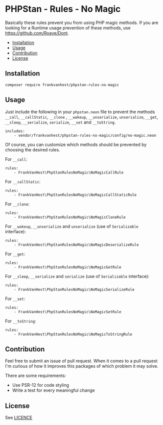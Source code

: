 # PHPStan - Rules - No Magic

Basically these rules prevent you from using PHP magic methods. 
If you are looking for a Runtime usage prevention of these methods, use https://github.com/Roave/Dont.

* [Installation](#installation)
* [Usage](#usage)
* [Contribution](#contribution)
* [License](#license)

## Installation

```
composer require frankvanhest/phpstan-rules-no-magic
```

## Usage

Just include the following in your `phpstan.neon` file to prevent the methods `__call`, `__callStatic`, `__clone`
, `__wakeup`, `__unserialize`, `unserialize`, `__get`, `__sleep`, `__serialize`, `serialize`, `__set` and `__toString`.

```neon
includes:
    - vendor/frankvanhest/phpstan-rules-no-magic/config/no-magic.neon
```

Of course, you can customize which methods should be prevented by choosing the desired rules.

For `__call`:
```neon
rules:
    - FrankVanHest\PhpStanRulesNoMagic\NoMagicCallRule
```

For `__callStatic`:
```neon
rules:
    - FrankVanHest\PhpStanRulesNoMagic\NoMagicCallStaticRule
```

For `__clone`:
```neon
rules:
    - FrankVanHest\PhpStanRulesNoMagic\NoMagicCloneRule
```

For `__wakeup`, `__unserialize` and `unserialize` (use of `Serializable` interface):
```neon
rules:
    - FrankVanHest\PhpStanRulesNoMagic\NoMagicDeserializeRule
```

For `__get`:
```neon
rules:
    - FrankVanHest\PhpStanRulesNoMagic\NoMagicGetRule
```

For `__sleep`, `__serialize`  and `serialize` (use of `Serializable` interface):
```neon
rules:
    - FrankVanHest\PhpStanRulesNoMagic\NoMagicSerializeRule
```
For `__set`:
```neon
rules:
    - FrankVanHest\PhpStanRulesNoMagic\NoMagicSetRule
```

For `__toString`:
```neon
rules:
    - FrankVanHest\PhpStanRulesNoMagic\NoMagicToStringRule
```

## Contribution

Feel free to submit an issue of pull request. When it comes to a pull request I'm curious of how it improves this
packages of which problem it may solve.

There are some requirements:

- Use PSR-12 for code styling
- Write a test for every meaningful change

## License

See [LICENCE](LICENSE.md)
